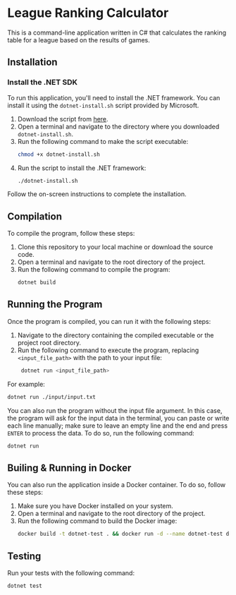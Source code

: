 # League Ranking Calculator

This is a command-line application written in C# that calculates the ranking table for a league based on the results of games.

## Installation

### Install the .NET SDK

To run this application, you'll need to install the .NET framework. You can install it using the `dotnet-install.sh` script provided by Microsoft.

1. Download the script from [here](https://dot.net/v1/dotnet-install.sh).
2. Open a terminal and navigate to the directory where you downloaded `dotnet-install.sh`.
3. Run the following command to make the script executable:
   ```bash
   chmod +x dotnet-install.sh
   ```
4. Run the script to install the .NET framework:
   ```bash
   ./dotnet-install.sh
   ```

Follow the on-screen instructions to complete the installation.

## Compilation

To compile the program, follow these steps:

1. Clone this repository to your local machine or download the source code.
2. Open a terminal and navigate to the root directory of the project.
3. Run the following command to compile the program:
   ```bash
   dotnet build
   ```

## Running the Program

Once the program is compiled, you can run it with the following steps:

1. Navigate to the directory containing the compiled executable or the project root directory.
2. Run the following command to execute the program, replacing `<input_file_path>` with the path to your input file:
   ```bash
    dotnet run <input_file_path>
   ```

For example:

```bash
dotnet run ./input/input.txt
```

You can also run the program without the input file argument. In this case, the program will ask for the input data in the terminal, you can paste or write each line manually; make sure to leave an empty line and the end and press `ENTER` to process the data. To do so, run the following command:

```bash
dotnet run
```

## Builing & Running in Docker

You can also run the application inside a Docker container. To do so, follow these steps:

1. Make sure you have Docker installed on your system.
2. Open a terminal and navigate to the root directory of the project.
3. Run the following command to build the Docker image:
   ```bash
   docker build -t dotnet-test . && docker run -d --name dotnet-test dotnet-test:latest
   ```

## Testing

Run your tests with the following command:

```bash
dotnet test
```
